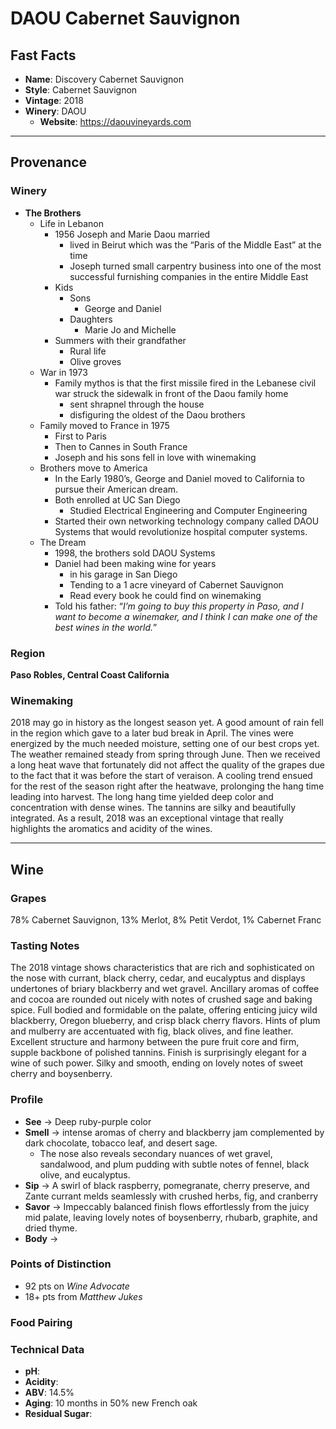 # DAOU Cabernet Sauvignon
## Fast Facts
 - **Name**: Discovery Cabernet Sauvignon
 - **Style**: Cabernet Sauvignon
 - **Vintage**: 2018
 - **Winery**: DAOU
     - **Website**: https://daouvineyards.com
- - - -
     
## Provenance
### Winery
 - **The Brothers**
    - Life in Lebanon
        - 1956 Joseph and Marie Daou married 
            - lived in Beirut which was the “Paris of the Middle East” at the time
            - Joseph turned small carpentry business into one of the most successful furnishing companies in the entire Middle East
        - Kids
            - Sons
                -  George and Daniel
            - Daughters
                -  Marie Jo and Michelle
        - Summers with their grandfather
            - Rural life
            - Olive groves
    - War in 1973
        - Family mythos is that the first missile fired in the Lebanese civil war struck the sidewalk in front of the Daou family home
            - sent shrapnel through the house
            - disfiguring the oldest of the Daou brothers
    - Family moved to France in 1975
        - First to Paris 
        - Then to Cannes in South France
        - Joseph and his sons fell in love with winemaking
    -  Brothers move to America
        - In the Early 1980’s, George and Daniel moved to California to pursue their American dream.
        - Both enrolled at UC San Diego
            - Studied Electrical Engineering and Computer Engineering
        - Started their own networking technology company called DAOU Systems that would revolutionize hospital computer systems.
    - The Dream
        - 1998, the brothers sold DAOU Systems
        - Daniel had been making wine for years
            - in his garage in San Diego
            - Tending to a 1 acre vineyard of Cabernet Sauvignon
            - Read every book he could find on winemaking
        - Told his father: “*I’m going to buy this property in Paso, and I want to become a winemaker, and I think I can make one of the best wines in the world.*”

### Region
**Paso Robles, Central Coast California**

### Winemaking 
2018 may go in history as the longest season yet. A good amount of rain fell in the region which gave to a later bud break in April. The vines were energized by the much needed moisture, setting one of our best crops yet. The weather remained steady from spring through June. Then we received a long heat wave that fortunately did not affect the quality of the grapes due to the fact that it was before the start of veraison. A cooling trend ensued for the rest of the season right after the heatwave, prolonging the hang time leading into harvest. The long hang time yielded deep color and concentration with dense wines. The tannins are silky and beautifully integrated. As a result, 2018 was an exceptional vintage that really highlights the aromatics and acidity of the wines.
- - - -

## Wine
### Grapes
78% Cabernet Sauvignon, 13% Merlot, 8% Petit Verdot, 1% Cabernet Franc

### Tasting Notes
The 2018 vintage shows characteristics that are rich and sophisticated on the nose with currant, black cherry, cedar, and eucalyptus and displays undertones of briary blackberry and wet gravel. Ancillary aromas of coffee and cocoa are rounded out nicely with notes of crushed sage and baking spice. Full bodied and formidable on the palate, offering enticing juicy wild blackberry, Oregon blueberry, and crisp black cherry flavors. Hints of plum and mulberry are accentuated with fig, black olives, and fine leather. Excellent structure and harmony between the pure fruit core and firm, supple backbone of polished tannins. Finish is surprisingly elegant for a wine of such power. Silky and smooth, ending on lovely notes of sweet cherry and boysenberry.

### Profile
 - **See** →  Deep ruby-purple color
 - **Smell** → intense aromas of cherry and blackberry jam complemented by dark chocolate, tobacco leaf, and desert sage. 
     - The nose also reveals secondary nuances of wet gravel, sandalwood, and plum pudding with subtle notes of fennel, black olive, and eucalyptus.
 - **Sip** → A swirl of black raspberry, pomegranate, cherry preserve, and Zante currant melds seamlessly with crushed herbs, fig, and cranberry
 - **Savor** → Impeccably balanced finish flows effortlessly from the juicy mid palate, leaving lovely notes of boysenberry, rhubarb, graphite, and dried thyme.
 - **Body** → 

### Points of Distinction
 - 92 pts on *Wine Advocate*
 - 18+ pts from *Matthew Jukes*

### Food Pairing

### Technical Data
 - **pH**: 
 - **Acidity**: 
 - **ABV**: 14.5%
 - **Aging**: 10 months in 50% new French oak
 - **Residual Sugar**: 
